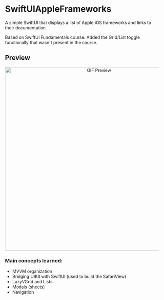 # SwiftUIAppleFrameworks
A simple SwiftUI that displays a list of Apple iOS frameworks and links to their documentation.

Based on SwiftUI Fundamentals course. Added the Grid/List toggle functionally that wasn't present in the course.

## Preview
<p align="center">
<img align="center" height="600" src="https://github.com/chamatt/SwiftUIAppleFrameworks/blob/main/preview.gif" alt="GIF Preview"/>
</p>


### Main concepts learned:
- MVVM organization
- Bridging UIKit with SwiftUI (used to build the SafariView)
- LazyVGrid and Lists
- Modals (sheets)
- Navigation
